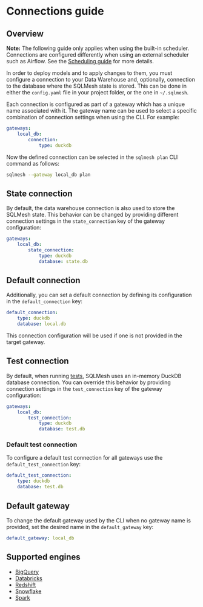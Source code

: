# Connections guide

## Overview

**Note:** The following guide only applies when using the built-in scheduler. Connections are configured differently when using an external scheduler such as Airflow. See the [Scheduling guide](scheduling.md) for more details.

In order to deploy models and to apply changes to them, you must configure a connection to your Data Warehouse and, optionally, connection to the database where the SQLMesh state is stored. This can be done in either the `config.yaml` file in your project folder, or the one in `~/.sqlmesh`.

Each connection is configured as part of a gateway which has a unique name associated with it. The gateway name can be used to select a specific combination of connection settings  when using the CLI. For example:

```yaml linenums="1"
gateways:
    local_db:
        connection:
            type: duckdb
```

Now the defined connection can be selected in the `sqlmesh plan` CLI command as follows:

```bash
sqlmesh --gateway local_db plan
```

## State connection

By default, the data warehouse connection is also used to store the SQLMesh state. This behavior can be changed by providing different connection settings in the `state_connection` key of the gateway configuration:

```yaml linenums="1"
gateways:
    local_db:
        state_connection:
            type: duckdb
            database: state.db
```

## Default connection

Additionally, you can set a default connection by defining its configuration in the `default_connection` key:

```yaml linenums="1"
default_connection:
    type: duckdb
    database: local.db
```

This connection configuration will be used if one is not provided in the target gateway.

## Test connection

By default, when running [tests](../concepts/tests.md), SQLMesh uses an in-memory DuckDB database connection. You can override this behavior by providing connection settings in the `test_connection` key of the gateway configuration:

```yaml linenums="1"
gateways:
    local_db:
        test_connection:
            type: duckdb
            database: test.db
```

### Default test connection

To configure a default test connection for all gateways use the `default_test_connection` key:

```yaml linenums="1"
default_test_connection:
    type: duckdb
    database: test.db
```

## Default gateway

To change the default gateway used by the CLI when no gateway name is provided, set the desired name in the `default_gateway` key:

```yaml linenums="1"
default_gateway: local_db
```

## Supported engines

* [BigQuery](../integrations/engines.md#bigquery-localbuilt-in-scheduler)
* [Databricks](../integrations/engines.md#databricks-localbuilt-in-scheduler)
* [Redshift](../integrations/engines.md#redshift-localbuilt-in-scheduler)
* [Snowflake](../integrations/engines.md#snowflake-localbuilt-in-scheduler)
* [Spark](../integrations/engines.md#spark-localbuilt-in-scheduler)
